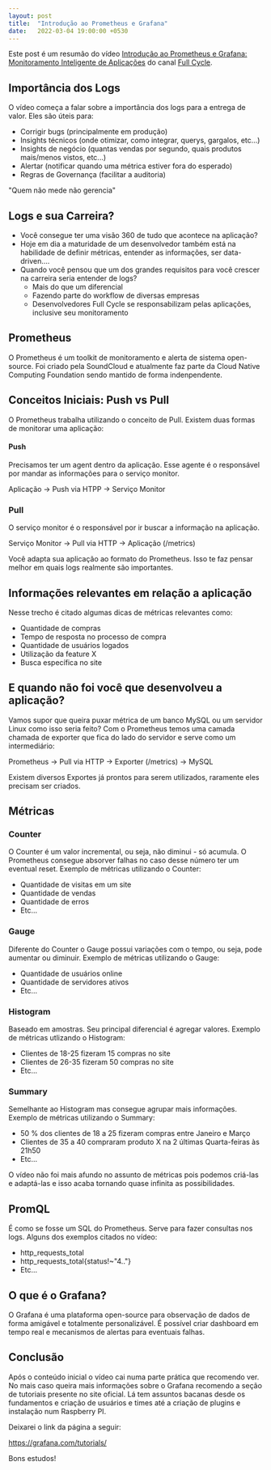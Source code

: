 ```yaml
---
layout: post
title:  "Introdução ao Prometheus e Grafana"
date:   2022-03-04 19:00:00 +0530
---
```


Este post é um resumão do vídeo [Introdução ao Prometheus e Grafana: Monitoramento Inteligente de Aplicações](https://www.youtube.com/watch?v=GPptIhzPBro) do canal [Full Cycle](https://www.youtube.com/channel/UCMUoZehUZBhLb8XaTc8TQrA).

## Importância dos Logs

O vídeo começa a falar sobre a importância dos logs para a entrega de valor.
Eles são úteis para:

- Corrigir bugs (principalmente em produção)
- Insights técnicos (onde otimizar, como integrar, querys, gargalos, etc...)
- Insights de negócio (quantas vendas por segundo, quais produtos mais/menos vistos, etc...)
- Alertar (notificar quando uma métrica estiver fora do esperado)
- Regras de Governança (facilitar a auditoria)

"Quem não mede não gerencia"

## Logs e sua Carreira?

- Você consegue ter uma visão 360 de tudo que acontece na aplicação?
- Hoje em dia a maturidade de um desenvolvedor também está na habilidade de definir métricas, entender as informações, ser data-driven....
- Quando você pensou que um dos grandes requisitos para você crescer na carreira seria entender de logs?
    - Mais do que um diferencial
    - Fazendo parte do workflow de diversas empresas
    - Desenvolvedores Full Cycle se responsabilizam pelas aplicações, inclusive seu monitoramento

## Prometheus

O Prometheus é um toolkit de monitoramento e alerta de sistema open-source.
Foi criado pela SoundCloud e atualmente faz parte da Cloud Native Computing Foundation sendo mantido de forma indenpendente.

## Conceitos Iniciais: Push vs Pull

O Prometheus trabalha utilizando o conceito de Pull.
Existem duas formas de monitorar uma aplicação:

#### Push

Precisamos ter um agent dentro da aplicação. Esse agente é o responsável por mandar as informações para o serviço monitor.

Aplicação -> Push via HTPP -> Serviço Monitor

### Pull

O serviço monitor é o responsável por ir buscar a informação na aplicação.

Serviço Monitor -> Pull via HTTP -> Aplicação (/metrics)

Você adapta sua aplicação ao formato do Prometheus.
Isso te faz pensar melhor em quais logs realmente são importantes.

## Informações relevantes em relação a aplicação

Nesse trecho é citado algumas dicas de métricas relevantes como:

- Quantidade de compras
- Tempo de resposta no processo de compra 
- Quantidade de usuários logados
- Utilização da feature X
- Busca específica no site

## E quando não foi você que desenvolveu a aplicação?

Vamos supor que queira puxar métrica de um banco MySQL ou um servidor Linux como isso seria feito?
Com o Prometheus temos uma camada chamada de exporter que fica do lado do servidor e serve como um intermediário:

Prometheus -> Pull via HTTP -> Exporter (/metrics) -> MySQL

Existem diversos Exportes já prontos para serem utilizados, raramente eles precisam ser criados.

## Métricas

### Counter

O Counter é um valor incremental, ou seja, não diminui - só acumula.
O Prometheus consegue absorver falhas no caso desse número ter um eventual reset.
Exemplo de métricas utilizando o Counter:

- Quantidade de visitas em um site
- Quantidade de vendas
- Quantidade de erros
- Etc...

### Gauge

Diferente do Counter o Gauge possui variações com o tempo, ou seja, pode aumentar ou diminuir.
Exemplo de métricas utilizando o Gauge:

- Quantidade de usuários online
- Quantidade de servidores ativos
- Etc...

### Histogram

Baseado em amostras. Seu principal diferencial é agregar valores.
Exemplo de métricas utlizando o Histogram:

- Clientes de 18-25 fizeram 15 compras no site
- Clientes de 26-35 fizeram 50 compras no site
- Etc...

### Summary

Semelhante ao Histogram mas consegue agrupar mais informações.
Exemplo de métricas utilizando o Summary:

- 50 % dos clientes de 18 a 25 fizeram compras entre Janeiro e Março
- Clientes de 35 a 40 compraram produto X na 2 últimas Quarta-feiras às 21h50
- Etc...

O vídeo não foi mais afundo no assunto de métricas pois podemos criá-las e adaptá-las e isso acaba tornando quase infinita as possibilidades.

## PromQL

É como se fosse um SQL do Prometheus. Serve para fazer consultas nos logs.
Alguns dos exemplos citados no vídeo:

- http_requests_total
- http_requests_total{status!~"4.."}
- Etc...

## O que é o Grafana?

O Grafana é uma plataforma open-source para observação de dados de forma amigável e totalmente personalizável. É possível criar dashboard em tempo real e mecanismos de alertas para eventuais falhas.

## Conclusão

Após o conteúdo inicial o vídeo cai numa parte prática que recomendo ver.
No mais caso queira mais informações sobre o Grafana recomendo a seção de tutoriais presente no site oficial. Lá tem assuntos bacanas desde os fundamentos e criação de usuários e times até a criação de plugins e instalação num Raspberry PI.

Deixarei o link da página a seguir:

<https://grafana.com/tutorials/>

Bons estudos!

